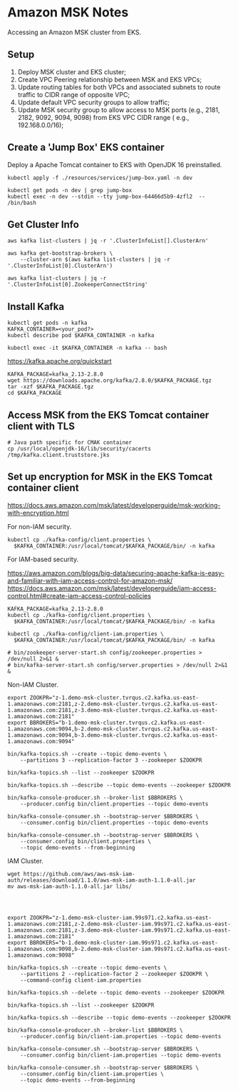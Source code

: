 # Amazon MSK Notes

Accessing an Amazon MSK cluster from EKS.

## Setup

1. Deploy MSK cluster and EKS cluster;
2. Create VPC Peering relationship between MSK and EKS VPCs;
3. Update routing tables for both VPCs and associated subnets to route traffic to CIDR range of opposite VPC;
4. Update default VPC security groups to allow traffic;
5. Update MSK security group to allow access to MSK ports (e.g., 2181, 2182, 9092, 9094, 9098) from EKS VPC CIDR range (
   e.g., 192.168.0.0/16);

## Create a 'Jump Box' EKS container

Deploy a Apache Tomcat container to EKS with OpenJDK 16 preinstalled.

```shell
kubectl apply -f ./resources/services/jump-box.yaml -n dev

kubectl get pods -n dev | grep jump-box
kubectl exec -n dev --stdin --tty jump-box-64466d5b9-4zfl2  -- /bin/bash
```

## Get Cluster Info

```shell
aws kafka list-clusters | jq -r '.ClusterInfoList[].ClusterArn'

aws kafka get-bootstrap-brokers \
    --cluster-arn $(aws kafka list-clusters | jq -r '.ClusterInfoList[0].ClusterArn')

aws kafka list-clusters | jq -r '.ClusterInfoList[0].ZookeeperConnectString'
```

## Install Kafka

```shell
kubectl get pods -n kafka
KAFKA_CONTAINER=<your_pod?>
kubectl describe pod $KAFKA_CONTAINER -n kafka

kubectl exec -it $KAFKA_CONTAINER -n kafka -- bash
```

<https://kafka.apache.org/quickstart>

```shell
KAFKA_PACKAGE=kafka_2.13-2.8.0
wget https://downloads.apache.org/kafka/2.8.0/$KAFKA_PACKAGE.tgz
tar -xzf $KAFKA_PACKAGE.tgz
cd $KAFKA_PACKAGE
```

## Access MSK from the EKS Tomcat container client with TLS

```shell
# Java path specific for CMAK container
cp /usr/local/openjdk-16/lib/security/cacerts /tmp/kafka.client.truststore.jks
```

## Set up encryption for MSK in the EKS Tomcat container client

<https://docs.aws.amazon.com/msk/latest/developerguide/msk-working-with-encryption.html>

For non-IAM security.

```shell
kubectl cp ./kafka-config/client.properties \
  $KAFKA_CONTAINER:/usr/local/tomcat/$KAFKA_PACKAGE/bin/ -n kafka
```

For IAM-based security.

<https://aws.amazon.com/blogs/big-data/securing-apache-kafka-is-easy-and-familiar-with-iam-access-control-for-amazon-msk/>
<https://docs.aws.amazon.com/msk/latest/developerguide/iam-access-control.html#create-iam-access-control-policies>

```shell
KAFKA_PACKAGE=kafka_2.13-2.8.0
kubectl cp ./kafka-config/client.properties \
  $KAFKA_CONTAINER:/usr/local/tomcat/$KAFKA_PACKAGE/bin/ -n kafka

kubectl cp ./kafka-config/client-iam.properties \
  $KAFKA_CONTAINER:/usr/local/tomcat/$KAFKA_PACKAGE/bin/ -n kafka
```


```shell
# bin/zookeeper-server-start.sh config/zookeeper.properties > /dev/null 2>&1 &
# bin/kafka-server-start.sh config/server.properties > /dev/null 2>&1 & 
```

Non-IAM Cluster.

```shell
export ZOOKPR="z-1.demo-msk-cluster.tvrqus.c2.kafka.us-east-1.amazonaws.com:2181,z-2.demo-msk-cluster.tvrqus.c2.kafka.us-east-1.amazonaws.com:2181,z-3.demo-msk-cluster.tvrqus.c2.kafka.us-east-1.amazonaws.com:2181"
export BBROKERS="b-1.demo-msk-cluster.tvrqus.c2.kafka.us-east-1.amazonaws.com:9094,b-2.demo-msk-cluster.tvrqus.c2.kafka.us-east-1.amazonaws.com:9094,b-3.demo-msk-cluster.tvrqus.c2.kafka.us-east-1.amazonaws.com:9094"

bin/kafka-topics.sh --create --topic demo-events \
    --partitions 3 --replication-factor 3 --zookeeper $ZOOKPR

bin/kafka-topics.sh --list --zookeeper $ZOOKPR

bin/kafka-topics.sh --describe --topic demo-events --zookeeper $ZOOKPR

bin/kafka-console-producer.sh --broker-list $BBROKERS \
    --producer.config bin/client.properties --topic demo-events

bin/kafka-console-consumer.sh --bootstrap-server $BBROKERS \
    --consumer.config bin/client.properties --topic demo-events

bin/kafka-console-consumer.sh --bootstrap-server $BBROKERS \
    --consumer.config bin/client.properties \
    --topic demo-events --from-beginning
```

IAM Cluster.

```shell
wget https://github.com/aws/aws-msk-iam-auth/releases/download/1.1.0/aws-msk-iam-auth-1.1.0-all.jar
mv aws-msk-iam-auth-1.1.0-all.jar libs/




export ZOOKPR="z-1.demo-msk-cluster-iam.99s971.c2.kafka.us-east-1.amazonaws.com:2181,z-2.demo-msk-cluster-iam.99s971.c2.kafka.us-east-1.amazonaws.com:2181,z-3.demo-msk-cluster-iam.99s971.c2.kafka.us-east-1.amazonaws.com:2181"
export BBROKERS="b-1.demo-msk-cluster-iam.99s971.c2.kafka.us-east-1.amazonaws.com:9098,b-2.demo-msk-cluster-iam.99s971.c2.kafka.us-east-1.amazonaws.com:9098"

bin/kafka-topics.sh --create --topic demo-events \
    --partitions 2 --replication-factor 2 --zookeeper $ZOOKPR \
    --command-config client-iam.properties

bin/kafka-topics.sh --delete --topic demo-events --zookeeper $ZOOKPR

bin/kafka-topics.sh --list --zookeeper $ZOOKPR

bin/kafka-topics.sh --describe --topic demo-events --zookeeper $ZOOKPR

bin/kafka-console-producer.sh --broker-list $BBROKERS \
    --producer.config bin/client-iam.properties --topic demo-events

bin/kafka-console-consumer.sh --bootstrap-server $BBROKERS \
    --consumer.config bin/client-iam.properties --topic demo-events

bin/kafka-console-consumer.sh --bootstrap-server $BBROKERS \
    --consumer.config bin/client-iam.properties \
    --topic demo-events --from-beginning
```